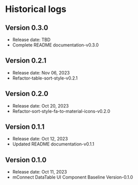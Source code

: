 # Historical logs

## Version 0.3.0

- Release date: TBD
- Complete README documentation-v0.3.0

## Version 0.2.1

- Release date: Nov 06, 2023
- Refactor-table-sort-style-v0.2.1

## Version 0.2.0

- Release date: Oct 20, 2023
- Refactor-sort-style-fa-to-material-icons-v0.2.0

## Version 0.1.1

- Release date: Oct 12, 2023
- Updated README documentation-v0.1.1

## Version 0.1.0

- Release date: Oct 11, 2023
- mConnect DataTable UI Component Baseline Version-0.1.0

